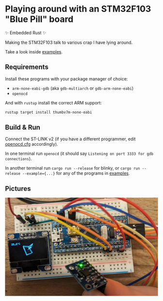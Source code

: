 # Playing around with an STM32F103 "Blue Pill" board

✨ Embedded Rust ✨

Making the STM32F103 talk to various crap I have lying around.

Take a look inside [examples](/examples/).

## Requirements

Install these programs with your package manager of choice:

- `arm-none-eabi-gdb` (aka `gdb-multiarch` or `gdb-arm-none-eabi`)
- `openocd`

And with `rustup` install the correct ARM support:

```sh
rustup target install thumbv7m-none-eabi
```

## Build & Run

Connect the ST-LINK v2 (if you have a different programmer, edit [openocd.cfg](/openocd.cfg) accordingly).

In one terminal run `openocd` (it should say `Listening on port 3333 for gdb connections`).

In another terminal run `cargo run --release` for blinky, or `cargo run --release --example={...}` for any of the programs in [examples](/examples/).

## Pictures

![mpu6050](mpu6050.jpg)